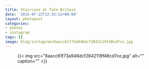 ```yaml
---
title: Staircase at Tate Britain
date: '2015-07-22T12:35:12+00:00'
layout: photopost
categories:
- photos
- instagram
tags: []
image: blog/instagram/8aacc61f73a946dcf2842119f48cd7ce.jpg
---
```


<figure class="photo photo--square">
  {{< img src="8aacc61f73a946dcf2842119f48cd7ce.jpg" alt="" caption="" >}}

</figure>



